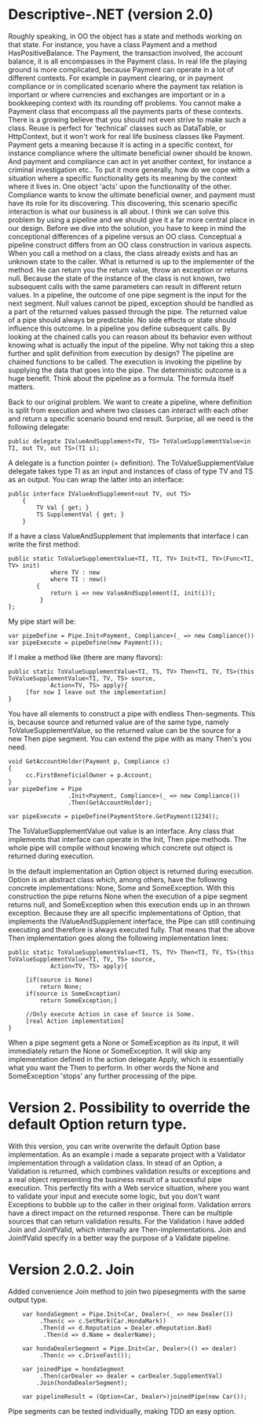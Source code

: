 # Descriptive-.NET (version 2.0)
Roughly speaking, in OO the object has a state and methods working on that state. For instance, you have a class Payment and a method HasPositiveBalance. The Payment, the transaction involved, the account balance, it is all encompasses in the Payment class.
In real life the playing ground is more complicated, because Payment can operate in a lot of different contexts. For example  in payment clearing, or in payment compliance or in complicated scenario where the payment tax relation is important or where currencies and exchanges are important or in a bookkeeping context with its rounding off problems. You cannot make a Payment class that encompass all the payments parts of these contexts. There is a growing believe that you should not even strive to make such a class. Reuse is perfect for 'technical' classes such as DataTable, or HttpContext, but it won't work for real life business classes like Payment.
Payment gets a meaning because it is acting in a specific context, for instance compliance  where the ultimate beneficial owner should be known. And payment and compliance can act in yet another context, for instance a criminal investigation etc..
To put it more generally, how do we cope with a situation where a specific functionality gets its meaning by the context where it lives in. One object 'acts' upon the functionality of the other. Compliance wants to know the ultimate beneficial owner, and payment must have its role for its discovering. This discovering, this scenario specific interaction is what our business is all about. I think we can solve this problem by using a pipeline and we should give it a far more central place in our design. Before we dive into the solution, you have to keep in mind the conceptional differences of a pipeline versus an OO class.
Conceptual a pipeline construct differs from an OO class construction in various aspects. When you call a method on a class, the class already exists and has an unknown state to the caller. What is returned is up to the implementer of the method. He can return you the return value, throw an exception or returns null. Because the state of the instance of the class is not known, two subsequent calls with the same parameters can result in different return values.
In a pipeline, the outcome of one pipe segment is the input for the next segment. Null values cannot be piped, exception should be handled as a part of the returned values passed through the pipe. The returned value of a pipe should always be predictable. No side effects or state should influence this outcome.
In a pipeline you define subsequent calls. By looking at the chained calls you can reason about its behavior even without knowing what is actually the input of the pipeline. Why not taking this a step further and split definition from execution by design? The pipeline are chained functions to be called. The execution is invoking the pipeline by supplying the data that goes into the pipe. The deterministic outcome is a huge benefit. Think about the pipeline as a formula. The formula itself matters.

Back to our original problem. We want to create a pipeline, where definition is split from execution and where two classes can interact with each other and return a specific scenario bound end result. Surprise, all we need is the following delegate:
```
public delegate IValueAndSupplement<TV, TS> ToValueSupplementValue<in TI, out TV, out TS>(TI i);
```
A delegate is a function pointer (= definition).  The ToValueSupplementValue delegate takes type TI as an input and  instances of class of type TV and TS as an output. You can wrap the latter into an interface:
```
public interface IValueAndSupplement<out TV, out TS>
    {
        TV Val { get; }
        TS SupplementVal { get; }
    }
```

If a have a class ValueAndSupplement that implements that interface I can write the first method:
```
public static ToValueSupplementValue<TI, TI, TV> Init<TI, TV>(Func<TI, TV> init)
            where TV : new
            where TI : new()
        {
            return i => new ValueAndSupplement(I, init(i));
         }
};
```
My pipe start will be:
```
var pipeDefine = Pipe.Init<Payment, Compliance>(_ => new Compliance())
var pipeExecute = pipeDefine(new Payment());
```
If I make a method like (there are many flavors):
```
public static ToValueSupplementValue<TI, TS, TV> Then<TI, TV, TS>(this ToValueSupplementValue<TI, TV, TS> source,
            Action<TV, TS> apply){
     [for now I leave out the implementation]
}
```
You have all elements to construct a pipe with endless Then-segments. This is, because source and returned value are of the same type, namely ToValueSupplementValue, so the returned value can be the source for a new Then pipe segment. You can extend the pipe with as many Then's you need.
```
void GetAccountHolder(Payment p, Compliance c)
{
     cc.FirstBeneficialOwner = p.Account;
}
var pipeDefine = Pipe
                 .Init<Payment, Compliance>(_ => new Compliance())
                 .Then(GetAccountHolder);

var pipeExecute = pipeDefine(PaymentStore.GetPayment(1234));
```
The ToValueSupplementValue out value is an interface. Any class that implements that interface can operate in the Init, Then  pipe methods. The whole pipe will compile without knowing which concrete out object is returned during execution. 

In the default implementation an Option object is returned during execution. Option is an abstract class which, among others,  have the following concrete implementations: None, Some and SomeException. With this construction the pipe returns None when the execution of a pipe segment returns null, and SomeException when this execution ends up in an thrown exception. Because they are all specific implementations of Option, that implements  the IValueAndSupplement interface, the Pipe can still continuing executing and therefore is always executed fully. That means that the above Then implementation goes along the following implementation lines:
```
public static ToValueSupplementValue<TI, TS, TV> Then<TI, TV, TS>(this ToValueSupplementValue<TI, TV, TS> source,
            Action<TV, TS> apply){

     [if(source is None)
         return None;
     if(source is SomeException)
         return SomeException;]

     //Only execute Action in case of Source is Some.
     [real Action implementation]
}
```
When a pipe segment gets a None or SomeException as its input, it will immediately return the None or SomeException. It will skip any implementation defined in the action delegate Apply, which is essentially what you want the Then to perform. In other words the None and SomeException 'stops' any further processing of the pipe.

# Version 2. Possibility to override the default Option return type.
With this version, you can write overwrite the default Option base implementation. As an example i made a separate project with a Validator implementation through a validation class. In stead of an Option, a Validation is returned, which combines validation results or exceptions and a real object representing the business result of a successful pipe execution. This perfectly fits with a Web service situation, where you want to validate your input and execute some logic, but you don't want Exceptions to bubble up to the caller in their original form. Validation errors have a direct impact on the returned response. There can be multiple sources that can return validation results. For the Validation i have added Join and JoinIfValid, which internally are Then-implementations. Join and JoinIfValid specify in a better way the purpose of a Validate pipeline.
# Version 2.0.2. Join
Added convenience Join method to join two pipesegments with the same output type.
```
    var hondaSegment = Pipe.Init<Car, Dealer>(_ => new Dealer())
         .Then(c => c.SetMark(Car.HondaMark))
         .Then(d => d.Reputation = Dealer.eReputation.Bad)
          .Then(d => d.Name = dealerName);

    var hondaDealerSegment = Pipe.Init<Car, Dealer>(() => dealer)
         .Then(c => c.DriveFast());

    var joinedPipe = hondaSegment
         .Then(carDealer => dealer = carDealer.SupplementVal)
        .Join(hondaDealerSegment);

    var pipelineResult = (Option<Car, Dealer>)joinedPipe(new Car());
```
Pipe segments can be tested individually, making TDD an easy option.